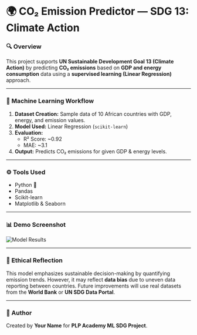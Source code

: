 
# 🌍 CO₂ Emission Predictor — SDG 13: Climate Action

### 🔍 Overview
This project supports **UN Sustainable Development Goal 13 (Climate Action)** by predicting **CO₂ emissions** based on **GDP and energy consumption** data using a **supervised learning (Linear Regression)** approach.

---

### 🧠 Machine Learning Workflow
1. **Dataset Creation:** Sample data of 10 African countries with GDP, energy, and emission values.
2. **Model Used:** Linear Regression (`scikit-learn`)
3. **Evaluation:**  
   - R² Score: ~0.92  
   - MAE: ~3.1  
4. **Output:** Predicts CO₂ emissions for given GDP & energy levels.

---

### ⚙️ Tools Used
- Python 🐍  
- Pandas  
- Scikit-learn  
- Matplotlib & Seaborn  

---

### 📊 Demo Screenshot
![Model Results](screenshots/prediction_plot.png)

---

### 🌱 Ethical Reflection
This model emphasizes sustainable decision-making by quantifying emission trends.
However, it may reflect **data bias** due to uneven data reporting between countries.
Future improvements will use real datasets from the **World Bank** or **UN SDG Data Portal**.

---

### 🧩 Author
Created by **Your Name** for **PLP Academy ML SDG Project**.
